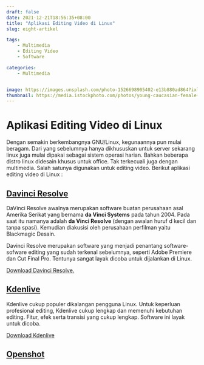 ```yaml
---
draft: false
date: 2021-12-21T18:56:35+08:00
title: "Aplikasi Editing Video di Linux"
slug: eight-artikel

tags:
    - Multimedia
    - Editing Video
    - Software

categories:
    - Multimedia


image: https://images.unsplash.com/photo-1526698905402-e13b880ad864?ixlib=rb-1.2.1&ixid=MnwxMjA3fDB8MHxwaG90by1yZWxhdGVkfDJ8fHxlbnwwfHx8fA%3D%3D&auto=format&fit=crop&w=500&q=60
thumbnail: https://media.istockphoto.com/photos/young-caucasian-female-programmer-in-glasses-writes-program-code-on-a-picture-id1255928059?b=1&k=20&m=1255928059&s=170667a&w=0&h=MTIL0g4Yo1_CUECfmqMPRTt2B3w8kZu6IzTliVlKXdg=
---
```


# Aplikasi Editing Video di Linux

Dengan semakin berkembangnya GNU/Linux, kegunaannya pun mulai beragam. Dari yang sebelumnya hanya dikhususkan untuk server sekarang linux juga mulai dipakai sebagai sistem operasi harian. Bahkan beberapa distro linux didesain khusus untuk office. Tak terkecuali juga dengan multimedia. Salah satunya digunakan untuk editing video. Berikut aplikasi editing video di Linux :

## [Davinci Resolve](https://www.blackmagicdesign.com/products/davinciresolve/)

DaVinci Resolve awalnya merupakan software buatan perusahaan asal Amerika Serikat yang bernama **da Vinci Systems** pada tahun 2004. Pada saat itu namanya adalah **da Vinci Resolve** (dengan awalan huruf d kecil dan tanpa spasi). Kemudian diakusisi oleh perusahaan perfilman yaitu Blackmagic Desain. 

Davinci Resolve merupakan software yang menjadi penantang software-sofware editing yang sudah terkenal sebelumnya, seperti Adobe Premiere dan Cut Final Pro. Tentunya sangat layak dicoba untuk dijalankan di Linux. 

[Download Davinci Resolve.](https://www.blackmagicdesign.com/products/davinciresolve/)

## [Kdenlive](https://kdenlive.org/en/)

Kdenlive cukup populer dikalangan pengguna Linux. Untuk keperluan profesional editing, Kdenlive cukup lengkap dan memenuhi kebutuhan editing. Fitur, efek serta transisi yang cukup lengkap. Software ini layak untuk dicoba. 

[Download Kdenlive](https://kdenlive.org/en/download/)

## [Openshot](https://www.openshot.org/)